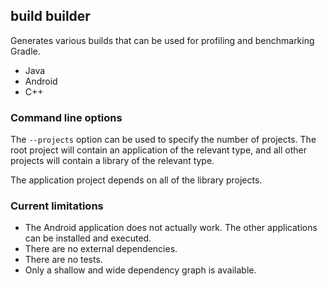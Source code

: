 ## build builder

Generates various builds that can be used for profiling and benchmarking Gradle.

- Java
- Android
- C++

### Command line options

The `--projects` option can be used to specify the number of projects. The root project will contain an application of the relevant type, and all other projects will contain a library of the relevant type. 

The application project depends on all of the library projects.

### Current limitations

- The Android application does not actually work. The other applications can be installed and executed.
- There are no external dependencies.
- There are no tests.
- Only a shallow and wide dependency graph is available.
